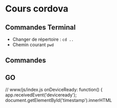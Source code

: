 # Cours cordova

## Commandes Terminal

* Changer de répertoire : `cd ..`
* Chemin courant `pwd`

## Commandes

## GO

// www/js/index.js
onDeviceReady: function() {
	app.receivedEvent('deviceready');
	document.getElementById('timestamp').innerHTML

